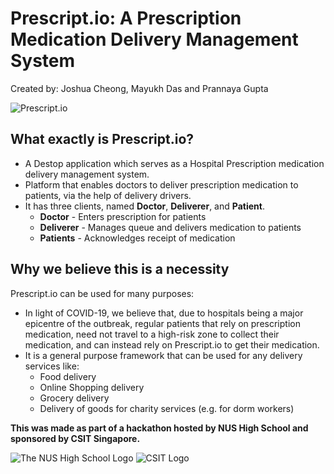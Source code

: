 # Prescript.io: A Prescription Medication Delivery Management System
Created by: Joshua Cheong, Mayukh Das and Prannaya Gupta

![Prescript.io](https://raw.githubusercontent.com/jeffilluminati/NUSHHackathonProject/master/src/resources/images/icons/icon.png?token=AMEKUNIBXZCBZPYDICR5ZF27JHSQE)

## What exactly is Prescript.io?
- A Destop application which serves as a Hospital Prescription medication delivery management system. 
- Platform that enables doctors to deliver prescription medication to patients, via the help of delivery drivers. 
- It has three clients, named **Doctor**, **Deliverer**, and **Patient**.
   - **Doctor** - Enters prescription for patients
   - **Deliverer** - Manages queue and delivers medication to patients
   - **Patients** - Acknowledges receipt of medication

## Why we believe this is a necessity

Prescript.io can be used for many purposes:
- In light of COVID-19, we believe that, due to hospitals being a major epicentre of the outbreak, regular patients that rely on prescription medication, need not travel to a high-risk zone to collect their medication, and can instead rely on Prescript.io to get their medication.
- It is a general purpose framework that can be used for any delivery services like:
   - Food delivery
   - Online Shopping delivery
   - Grocery delivery
   - Delivery of goods for charity services (e.g. for dorm workers)
   
**This was made as part of a hackathon hosted by NUS High School and sponsored by CSIT Singapore.**



![The NUS High School Logo](https://upload.wikimedia.org/wikipedia/en/thumb/8/85/NUSHS_Logo.png/220px-NUSHS_Logo.png "NUS High School")
![CSIT Logo](https://www.csit.gov.sg/images/default-source/csit-logo-and-icon/csit-logo.png "CSIT Logo")



